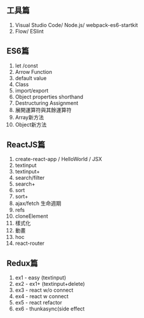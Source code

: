 ## 工具篇

1. Visual Studio Code/ Node.js/ webpack-es6-startkit
2. Flow/ ESlint

## ES6篇

1. let /const
2. Arrow Function
3. default value
4. Class
5. import/export
6. Object properties shorthand
7. Destructuring Assignment
8. 展開運算符與其餘運算符
9. Array新方法
10. Object新方法

## ReactJS篇

1. create-react-app / HelloWorld / JSX
2. textinput
3. textinput+
4. search/filter
5. search+
6. sort
7. sort+
8. ajax/fetch 生命週期
9. refs
10. cloneElement
11. 樣式化
12. 動畫
13. hoc
14. react-router

## Redux篇

1. ex1 - easy (textinput)
2. ex2 - ex1+ (textinput+delete)
3. ex3 - react w/o connect
4. ex4 - react w connect
5. ex5 - react refactor
6. ex6 - thunkasync(side effect
